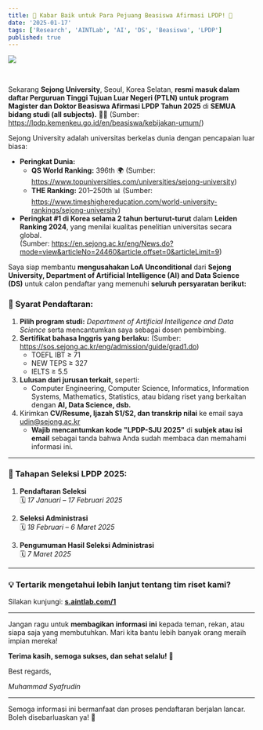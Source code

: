 ```yaml
---
title: 🎉 Kabar Baik untuk Para Pejuang Beasiswa Afirmasi LPDP! 🎉
date: '2025-01-17'
tags: ['Research', 'AINTLab', 'AI', 'DS', 'Beasiswa', 'LPDP']
published: true
---
```


<img src="/updates/lpdp-afirmasi-sejong-2025.png"/><br/>

<br/>

Sekarang **Sejong University**, Seoul, Korea Selatan, **resmi masuk dalam daftar Perguruan Tinggi Tujuan Luar Negeri (PTLN) untuk program Magister dan Doktor Beasiswa Afirmasi LPDP Tahun 2025** di **SEMUA bidang studi (all subjects).** 🏫✨ (Sumber: https://lpdp.kemenkeu.go.id/en/beasiswa/kebijakan-umum/)

Sejong University adalah universitas berkelas dunia dengan pencapaian luar biasa:  <!--truncate--> 
- **Peringkat Dunia:**  
  - **QS World Ranking:** 396th 🌍 (Sumber: https://www.topuniversities.com/universities/sejong-university)
  - **THE Ranking:** 201–250th 📊 (Sumber: https://www.timeshighereducation.com/world-university-rankings/sejong-university)
- **Peringkat #1 di Korea selama 2 tahun berturut-turut** dalam **Leiden Ranking 2024**, yang menilai kualitas penelitian universitas secara global.  
  (Sumber: https://en.sejong.ac.kr/eng/News.do?mode=view&articleNo=24460&article.offset=0&articleLimit=9)

Saya siap membantu **mengusahakan LoA Unconditional** dari **Sejong University, Department of Artificial Intelligence (AI) and Data Science (DS)** untuk calon pendaftar yang memenuhi **seluruh persyaratan berikut:** 

### **🔹 Syarat Pendaftaran:**
1. **Pilih program studi:** *Department of Artificial Intelligence and Data Science* serta mencantumkan saya sebagai dosen pembimbing.  
2. **Sertifikat bahasa Inggris yang berlaku:**  (Sumber: https://sos.sejong.ac.kr/eng/admission/guide/grad1.do)
   - TOEFL IBT ≥ 71  
   - NEW TEPS ≥ 327  
   - IELTS ≥ 5.5  
3. **Lulusan dari jurusan terkait**, seperti:  
   - Computer Engineering, Computer Science, Informatics, Information Systems, Mathematics, Statistics, atau bidang riset yang berkaitan dengan **AI, Data Science, dsb.**  
4. Kirimkan **CV/Resume, Ijazah S1/S2, dan transkrip nilai** ke email saya udin@sejong.ac.kr  
   - **Wajib mencantumkan kode "LPDP-SJU 2025"** di **subjek atau isi email** sebagai tanda bahwa Anda sudah membaca dan memahami informasi ini.  

---  

### **📅 Tahapan Seleksi LPDP 2025:**  

1. **Pendaftaran Seleksi**  
   🗓 *17 Januari – 17 Februari 2025*  
   
2. **Seleksi Administrasi**  
   🗓 *18 Februari – 6 Maret 2025*  
   
3. **Pengumuman Hasil Seleksi Administrasi**  
   🗓 *7 Maret 2025*  

---  

### **💡 Tertarik mengetahui lebih lanjut tentang tim riset kami?**
Silakan kunjungi: **[s.aintlab.com/1](https://s.aintlab.com/1)**  

---  

Jangan ragu untuk **membagikan informasi ini** kepada teman, rekan, atau siapa saja yang membutuhkan. Mari kita bantu lebih banyak orang meraih impian mereka!  

**Terima kasih, semoga sukses, dan sehat selalu!** 🙏  

Best regards,

*Muhammad Syafrudin*  

---  

Semoga informasi ini bermanfaat dan proses pendaftaran berjalan lancar. Boleh disebarluaskan ya! 🚀
